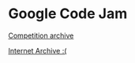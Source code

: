 # Google Code Jam

[Competition archive](https://codingcompetitions.withgoogle.com/codejam/archive)

[Internet Archive :(](https://web.archive.org/web/20170227150441/http://code.google.com/codejam/contests.html)
